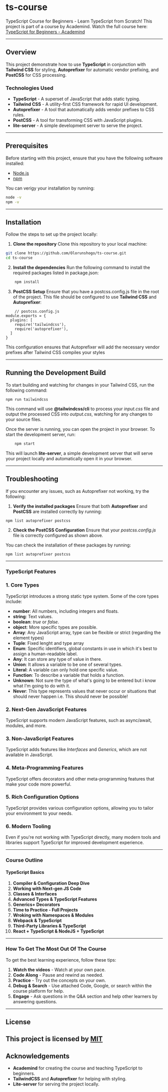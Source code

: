 # ts-course
TypeScript Course for Beginners - Learn TypeScript from Scratch! 
This project is part of a course by Academind. Watch the full course here:
[TypeScript for Beginners - Academind](https://www.youtube.com/watch?v=BwuLxPH8IDs)

---

## Overview
This project demonstrate how to use **TypeScript** in conjunction with **Tailwind CSS** for styling, **Autoprefixer** for automatic vendor prefixing, and **PostCSS** for CSS processing. 

### Technologies Used
+ **TypeScript** - A superset of JavaScript that adds static typing.
+ **Tailwind CSS** - A utility-first CSS framework for rapid UI development.
+ **Autoprefixer** - A tool that automatically adds vendor prefixes to CSS rules.
+ **PostCSS** - A tool for transforming CSS with JavaScript plugins.
+ **lite-server** - A simple development server to serve the project.

---

## Prerequisites

Before starting with this project, ensure that you have the following software installed:

- [Node.js](https://nodejs.org/)
- [npm](https://npmjs.com/)

You can verigy your installation by running:
```bash
node -v
npm -v
```

---

## Installation
Follow the steps to set up the project locally:

1. **Clone the repository**
Clone this repository to your local machine:

```bash
git clone https://github.com/Olorunshogo/ts-course.git
cd ts-course

```

2. **Install the dependencies**
Run the following command to install the required packages listed in package.json:
```bash
    npm install
```

3. **PostCSS Setup**
Ensure that you have a postcss.config.js file in the root of the project. This file should be configured to use **Tailwind CSS** and **Autoprefixer**:

```
    // postcss.config.js
module.exports = {
  plugins: [
    require('tailwindcss'),
    require('autoprefixer'),
  ]
}
```
This configuration ensures that Autoprefixer will add the necessary vendor prefixes after Tailwind CSS compiles your styles

---

## Running the Development Build
To start building and watching for changes in your Tailwind CSS, run the following command:

```
npm run tailwindcss
```

This command will use **@tailwindcss/cli** to process your *input.css* file and output the processed CSS into *output.css*, watching for any changes to your source files.

Once the server is running, you can open the project in your browser. To start the development server, run:

```bash
    npm start
```

This will launch **lite-server**, a simple development server that will serve your project locally and automatically open it in your browser.

---

## Troubleshooting
If you encounter any issues, such as Autoprefixer not working, try the following:

1. **Verify the installed packages**
Ensure that both **Autoprefixer** and **PostCSS** are installed correctly by running:

```bash
npm list autoprefixer postcss
```

2. **Check the PostCSS Configuration**
Ensure that your *postcss.config.js* file is correctly configured as shown above.

You can check the installation of these packages by running:

```
npm list autoprefixer postcss
```

---



### TypeScript Features

### 1. Core Types
TypeScript introduces a strong static type system. Some of the core types include:

+ **number**: All numbers, including integers and floats.
+ **string**: Text values.
+ **boolean**: *true* or *false*.
+ **object**: More specific types are possible.
+ **Array**: Any JavaScript array, type can be flexible or strict (regarding the element types)
+ **Tuple**: Fixed lenght and type array
+ **Enum**: Specific identifiers, global constants in use in which it's best to assign a human-readable label.
+ **Any**: It can store any type of value in there.
+ **Union**: It allows a variable to be one of several types.
+ **Literal**: A variable can only hold one specific value.
+ **Function**: To describe a variable that holds a function.
+ **Unknown**: Not sure the type of what's going to be entered but i know what I'm going to do with it.
+ **Never**: This type represents values that never occur or situations that should never happen i.e. This should never be possible!

### 2. Next-Gen JavaScript Features
TypeScript supports modern JavaScript features, such as async/await, modules, and more.

### 3. Non-JavaScript Features
TypeScript adds features like *Interfaces* and *Generics*, which are not available in JavaScript.

### 4. Meta-Programming Features
TypeScript offers decorators and other meta-programming features that make your code more powerful.

### 5. Rich Configuration Options
TypeScript provides various configuration options, allowing you to tailor your environment to your needs.

### 6. Modern Tooling
Even if you're not working with TypeScript directly, many modern tools and libraries support TypeScript for improved development experience.

---

### Course Outline

#### TypeScript Basics
1. **Compiler & Configuration Deep Dive**
2. **Working with Next-gen JS Code**
3. **Classes & Interfaces**
4. **Advanced Types & TypeScript Features**
5. **Generics+ Decorators**
6. **Time to Practice - Full Projects**
7. **Wroking with Namespaces & Modules**
8. **Webpack & TypeScript**
9. **Third-Party Libraries & TypeScript**
10. **React + TypeScript & NodeJS + TypeScript**

---

### How To Get The Most Out Of The Course
To get the best learning experience, follow these tips:
1. **Watch the videos** - Watch at your own pace.
2. **Code Along** - Pause and rewind as needed.
3. **Practice** - Try out the concepts on your own.
4. **Debug & Search** - Use attached Code, Google, or search within the course platform for help.
5. **Engage** - Ask questions in the Q&A section and help other learners by answering questions.

---

## License
This project is licensed by [MIT](https://github.com/Olorunshogo/ts-course#MIT-1-ov-file)
---

## Acknowledgements
+ **Academind** for creating the course and teaching TypeScript to beginners.
+ **TailwindCSS** and **Autoprefixer** for helping with styling.
+ **Lite-server** for serving the project locally.
